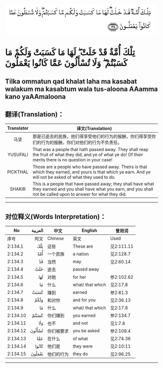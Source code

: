 ![002:134](images/002_134.gif)

#   تِلْكَ أُمَّةٌ قَدْ خَلَتْ ۖ لَهَا مَا كَسَبَتْ وَلَكُمْ مَا كَسَبْتُمْ ۖ وَلَا تُسْأَلُونَ عَمَّا كَانُوا يَعْمَلُونَ 

## Tilka ommatun qad khalat laha ma kasabat walakum ma kasabtum wala tus-aloona AAamma kano yaAAmaloona

## 翻译(Translation)：

| Translator | 译文(Translation)                                            |
|:----------:| ------------------------------------------------------------ |
| 马坚       | 那是已逝去的民族，他们得享受他们的行为的报酬，你们得享受你们的行为的报酬，你们对他们的行为不负责任。 |
| YUSUFALI   | That was a people that hath passed away. They shall reap the fruit of what they did, and ye of what ye do! Of their merits there is no question in your case! |
| PICKTHAL   | Those are a people who have passed away. Theirs is that which they earned, and yours is that which ye earn. And ye will not be asked of what they used to do. |
| SHAKIR     | This is a people that have passed away; they shall have what they earned and you shall have what you earn, and you shall not be called upon to answer for what they did. |

---

## 对位释义(Words Interpretation)：

| No       | العربية | 中文       | English          | 曾用词     |
| -------- | ------: | ---------- | ---------------- | ---------- |
| 序号     |    阿文 | Chinese    | 英文             | Used       |
| 2:134.1  |     تِلْكَ | 这些       | These are        | 见2:111.11 |
| 2:134.2  |     أُمَّةٌ | 一个民族   | a nation         | 见2:128.7  |
| 2:134.3  |      قَدْ | 当然       | may              | 见2:60.14  |
| 2:134.4  |     خَلَتْ | 逝去       | passed away      |            |
| 2:134.5  |     لَهَا | 对她       | for her          | 参2:102.62 |
| 2:134.6  |      مَا | 什么       | what/ that which | 见2:17.8   |
| 2:134.7  |    كَسَبَتْ | 赚到       | earned           | 参2:81.3   |
| 2:134.8  |    وَلَكُمْ | 和对你     | and for you      | 见2:36.13  |
| 2:134.9  |      مَا | 什么       | what/ that which | 见2:17.8   |
| 2:134.10 |   كَسَبْتُمْ | 你们赚到   | you earned       | 参2:134.7  |
| 2:134.11 |     وَلَا | 也不       | and not          | 见1:7.8    |
| 2:134.12 |  تُسْأَلُونَ | 你们被要求 | you be asked     | 参2:108.4  |
| 2:134.13 |     عَمَّا | 在什么     | of what          | 见2:74.36  |
| 2:134.14 |   كَانُوا | 他们是     | they were        | 见2:10:11  |
| 2:134.15 |  يَعْمَلُونَ | 他们的行为 | they do          | 见2:96.25  |

---
